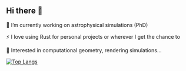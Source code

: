 ## Hi there 👋

🔭 I’m currently working on astrophysical simulations (PhD)

⚡ I love using Rust for personal projects or wherever I get the chance to

🤔 Interested in computational geometry, rendering simulations...

[![Top Langs](https://github-readme-stats.vercel.app/api/top-langs/?username=yuyttenhove)](https://github.com/anuraghazra/github-readme-stats)



<!--
**yuyttenhove/yuyttenhove** is a ✨ _special_ ✨ repository because its `README.md` (this file) appears on your GitHub profile.

Here are some ideas to get you started:

- 🔭 I’m currently working on ...
- 🌱 I’m currently learning ...
- 👯 I’m looking to collaborate on ...
- 🤔 I’m looking for help with ...
- 💬 Ask me about ...
- 📫 How to reach me: ...
- 😄 Pronouns: ...
- ⚡ Fun fact: ...
-->
